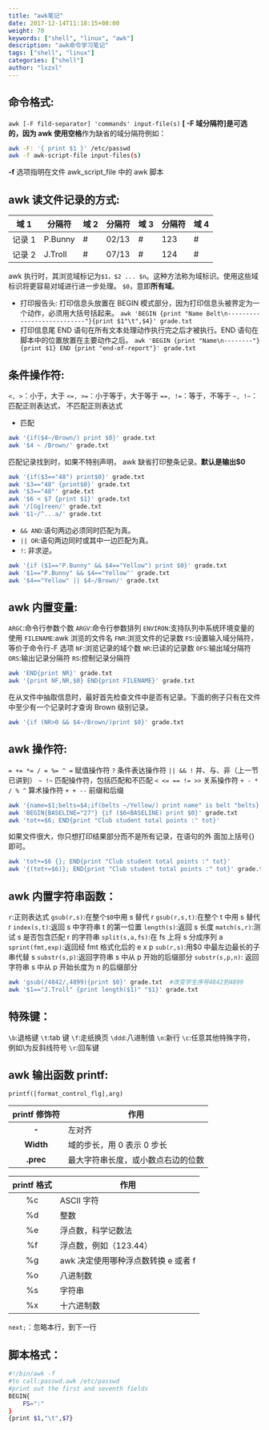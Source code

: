 ```yaml
---
title: "awk笔记"
date: 2017-12-14T11:18:15+08:00
weight: 70
keywords: ["shell", "linux", "awk"]
description: "awk命令学习笔记"
tags: ["shell", "linux"]
categories: ["shell"]
author: "lxzxl"
---
```


## 命令格式:

`awk [-F fild-separator] 'commands' input-file(s)`
**[ -F 域分隔符]**是可选的，因为 awk 使用**空格**作为缺省的域分隔符例如：

```bash
awk -F: '{ print $1 }' /etc/passwd
awk -f awk-script-file input-files(s)
```

**-f** 选项指明在文件 awk_script_file 中的 awk 脚本

## awk 读文件记录的方式:

| 域 1   | 分隔符  | 域 2 | 分隔符 | 域 3 | 分隔符 | 域 4 |
| ------ | ------- | ---- | ------ | ---- | ------ | ---- |
| 记录 1 | P.Bunny | #    | 02/13  | #    | 123    | #    | Yellow\n |
| 记录 2 | J.Troll | #    | 07/13  | #    | 124    | #    | Brown\n |

awk 执行时，其浏览域标记为`$1，$2 ... $n`。这种方法称为域标识。使用这些域标识将更容易对域进行进一步处理。
`$0`，意即**所有域**。

* 打印报告头:
  打印信息头放置在 BEGIN 模式部分，因为打印信息头被界定为一个动作，必须用大括号括起来。
  `awk 'BEGIN {print "Name Belt\n---------------------------"}{print $1"\t",$4}' grade.txt`
* 打印信息尾
  END 语句在所有文本处理动作执行完之后才被执行。END 语句在脚本中的位置放置在主要动作之后。
  `awk 'BEGIN {print "Name\n--------"}{print $1} END {print "end-of-report"}' grade.txt`

## 条件操作符:

`<, >`：小于，大于
`<=, >=`：小于等于，大于等于
`==, !=`：等于，不等于
`~, !~`：匹配正则表达式， 不匹配正则表达式

* 匹配

```bash
awk '{if($4~/Brown/) print $0}' grade.txt
awk '$4 ~ /Brown/' grade.txt
```

匹配记录找到时，如果不特别声明， awk 缺省打印整条记录。**默认是输出$0**

```bash
awk '{if($3=="48") print$0}' grade.txt
awk '$3=="48" {print$0}' grade.txt
awk '$3=="48"' grade.txt
awk '$6 < $7 {print $1}' grade.txt
awk '/[Gg]reen/' grade.txt
awk '$1~/^...a/' grade.txt
```

* `&& AND`:语句两边必须同时匹配为真。
* `|| OR`:语句两边同时或其中一边匹配为真。
* `!`: 非求逆。

```bash
awk '{if ($1=="P.Bunny" && $4=="Yellow") print $0}' grade.txt
awk '$1=="P.Bunny" && $4=="Yellow"' grade.txt
awk '$4=="Yellow" || $4~/Brown/' grade.txt
```

## awk 内置变量:

`ARGC`:命令行参数个数
`ARGV`:命令行参数排列
`ENVIRON`:支持队列中系统环境变量的使用
`FILENAME`:awk 浏览的文件名
`FNR`:浏览文件的记录数
`FS`:设置输入域分隔符，等价于命令行-F 选项
`NF`:浏览记录的域个数
`NR`:已读的记录数
`OFS`:输出域分隔符
`ORS`:输出记录分隔符
`RS`:控制记录分隔符

```bash
awk 'END{print NR}' grade.txt
awk '{print NF,NR,$0} END{print FILENAME}' grade.txt
```

在从文件中抽取信息时，最好首先检查文件中是否有记录。下面的例子只有在文件中至少有一个记录时才查询 Brown 级别记录。

```bash
awk '{if (NR>0 && $4~/Brown/)print $0}' grade.txt
```

## awk 操作符:

`= += *= / = %= ^ =` 赋值操作符
`?` 条件表达操作符
`|| && !` 并、与、非（上一节已讲到）
`~ !~` 匹配操作符，包括匹配和不匹配
`< <= == != >>` 关系操作符
`+ - * / % ^` 算术操作符
`+ + --` 前缀和后缀

```bash
awk '{name=$1;belts=$4;if(belts ~/Yellow/) print name" is belt "belts}' grade.txt
awk 'BEGIN{BASELINE="27"} {if ($6<BASELINE) print $0}' grade.txt
awk 'tot+=$6; END{print "Club student total points :" tot}'
```

如果文件很大，你只想打印结果部分而不是所有记录，在语句的外 面加上括号{}即可。

```bash
awk 'tot+=$6 {}; END{print "Club student total points :" tot}'
awk '{(tot+=$6)}; END{print "Club student total points :" tot}' grade.txt
```

## awk 内置字符串函数：

`r`:正则表达式
`gsub(r,s)`:在整个`$0`中用 s 替代 r
`gsub(r,s,t)`:在整个 t 中用 s 替代 r
`index(s,t)`:返回 s 中字符串 t 的第一位置
`length(s)`:返回 s 长度
`match(s,r)`:测试 s 是否包含匹配 r 的字符串
`split(s,a,fs)`:在 fs 上将 s 分成序列 a
`sprint(fmt,exp)`:返回经 fmt 格式化后的 e x p
`sub(r,s)`:用$0 中最左边最长的子串代替 s
`substr(s,p)`:返回字符串 s 中从 p 开始的后缀部分
`substr(s,p,n)`: 返回字符串 s 中从 p 开始长度为 n 的后缀部分

```bash
awk 'gsub(/4842/,4899){print $0}' grade.txt  #改变学生序号4842到4899
awk '$1=="J.Troll" {print length($1)" "$1}' grade.txt
```

## 特殊键：

`\b`:退格键
`\t`:tab 键
`\f`:走纸换页
`\ddd`:八进制值
`\n`:新行
`\c`:任意其他特殊字符，例如\\为反斜线符号
`\r`:回车键

## awk 输出函数 printf:

`printf([format_control_flg],arg)`

| printf 修饰符 | 作用                               |
| :-----------: | ---------------------------------- |
|    **\-**     | 左对齐                             |
|   **Width**   | 域的步长，用 0 表示 0 步长         |
|   **.prec**   | 最大字符串长度，或小数点右边的位数 |

| printf 格式 | 作用                                |
| :---------: | ----------------------------------- |
|     %c      | ASCII 字符                          |
|     %d      | 整数                                |
|     %e      | 浮点数，科学记数法                  |
|     %f      | 浮点数，例如（123.44）              |
|     %g      | awk 决定使用哪种浮点数转换 e 或者 f |
|     %o      | 八进制数                            |
|     %s      | 字符串                              |
|     %x      | 十六进制数                          |

`next;`：忽略本行，到下一行

## 脚本格式：

```bash
#!/bin/awk -f
#to call:passwd.awk /etc/passwd
#print out the first and seventh fields
BEGIN{
    FS=":"
}
{print $1,"\t",$7}
```
